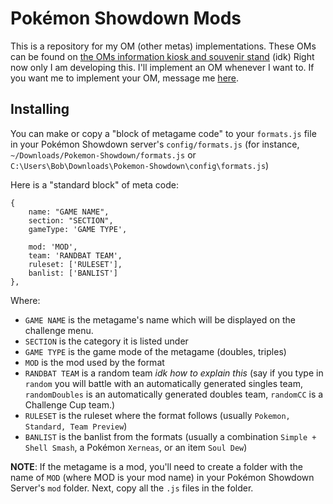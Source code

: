Pokémon Showdown Mods
================================
This is a repository for my OM (other metas) implementations. These OMs can be found on [the OMs information kiosk and souvenir stand][1] (idk) Right now only I am developing this.
I'll implement an OM whenever I want to. If you want me to implement your OM, message me [here][2].

  [1]: http://www.smogon.com/forums/threads/3505031/
  [2]: http://www.smogon.com/forums/members/00001111a.232607/

Installing
--------------------------------
You can make or copy a "block of metagame code" to your ```formats.js``` file in your Pokémon Showdown server's ```config/formats.js``` (for instance, ```~/Downloads/Pokemon-Showdown/formats.js``` or ```C:\Users\Bob\Downloads\Pokemon-Showdown\config\formats.js```)

Here is a "standard block" of meta code:
```
{
	name: "GAME NAME",
	section: "SECTION",
	gameType: 'GAME TYPE',
	
	mod: 'MOD',
	team: 'RANDBAT TEAM',
	ruleset: ['RULESET'],
	banlist: ['BANLIST']
},
```
Where:
* ```GAME NAME``` is the metagame's name which will be displayed on the challenge menu.
* ```SECTION``` is the category it is listed under
* ```GAME TYPE``` is the game mode of the metagame (doubles, triples)
* ```MOD``` is the mod used by the format
* ```RANDBAT TEAM``` is a random team *idk how to explain this* (say if you type in ```random``` you will battle with an automatically generated singles team, ```randomDoubles``` is an automatically generated doubles team, ```randomCC``` is a Challenge Cup team.)
* ```RULESET``` is the ruleset where the format follows (usually ```Pokemon, Standard, Team Preview```)
* ```BANLIST``` is the banlist from the formats (usually a combination ```Simple + Shell Smash```, a Pokémon ```Xerneas```, or an item ```Soul Dew```)

**NOTE**: If the metagame is a mod, you'll need to create a folder with the name of `MOD` (where MOD is your mod name) in your Pokémon Showdown Server's ```mod``` folder. Next, copy all the `.js` files in the folder.